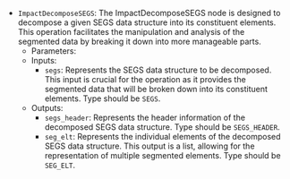 - `ImpactDecomposeSEGS`: The ImpactDecomposeSEGS node is designed to decompose a given SEGS data structure into its constituent elements. This operation facilitates the manipulation and analysis of the segmented data by breaking it down into more manageable parts.
    - Parameters:
    - Inputs:
        - `segs`: Represents the SEGS data structure to be decomposed. This input is crucial for the operation as it provides the segmented data that will be broken down into its constituent elements. Type should be `SEGS`.
    - Outputs:
        - `segs_header`: Represents the header information of the decomposed SEGS data structure. Type should be `SEGS_HEADER`.
        - `seg_elt`: Represents the individual elements of the decomposed SEGS data structure. This output is a list, allowing for the representation of multiple segmented elements. Type should be `SEG_ELT`.
